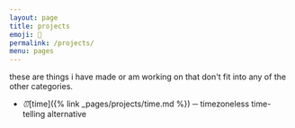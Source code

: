 ```yaml
---
layout: page
title: projects
emoji: 🎷
permalink: /projects/
menu: pages
---
```

these are things i have made or am working on that don't fit into any of the other categories.

* <i class="emoji" aria-hidden="true">⏰</i>[time]({% link _pages/projects/time.md %}) ─ timezoneless time-telling alternative
